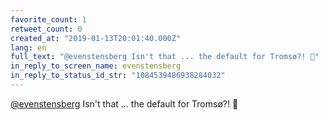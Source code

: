 ```yaml
---
favorite_count: 1
retweet_count: 0
created_at: "2019-01-13T20:01:40.000Z"
lang: en
full_text: "@evenstensberg Isn't that ... the default for Tromsø?! 🙈"
in_reply_to_screen_name: evenstensberg
in_reply_to_status_id_str: "1084539486938284032"
---
```


[@evenstensberg](https://twitter.com/evenstensberg) Isn't that ... the default
for Tromsø?! 🙈
